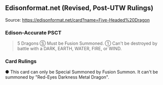 
## Edisonformat.net (Revised, Post-UTW Rulings)

Source: https://edisonformat.net/card?name=Five-Headed%20Dragon

### Edison-Accurate PSCT

> 5 Dragons
> Ⓢ Must be Fusion Summoned.
> ① Can't be destroyed by battle with a DARK, EARTH, WATER, FIRE, or WIND.

### Card Rulings

● This card can only be Special Summoned by Fusion Summon. It can't be summoned by "Red-Eyes Darkness Metal Dragon".
            